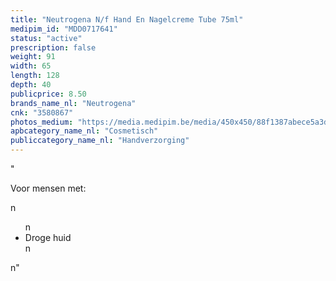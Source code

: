 ```yaml
---
title: "Neutrogena N/f Hand En Nagelcreme Tube 75ml"
medipim_id: "MDD0717641"
status: "active"
prescription: false
weight: 91
width: 65
length: 128
depth: 40
publicprice: 8.50
brands_name_nl: "Neutrogena"
cnk: "3580867"
photos_medium: "https://media.medipim.be/media/450x450/88f1387abece5a3de06d9e1ce8c45d1d.jpg"
apbcategory_name_nl: "Cosmetisch"
publiccategory_name_nl: "Handverzorging"
---
```

"<p>Voor mensen met:</p>n<ul>n<li>Droge huid</li>n</ul>n"
